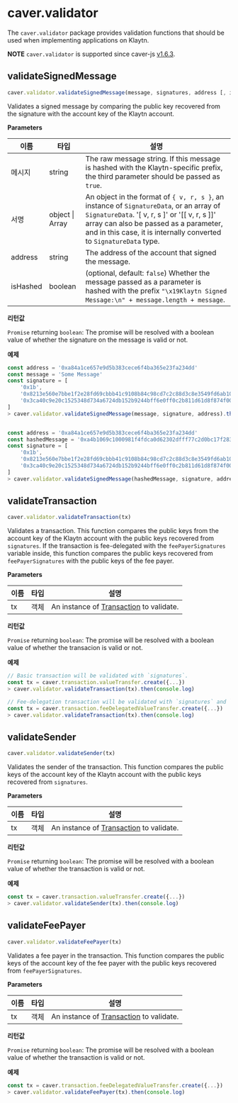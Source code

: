 # caver.validator <a id="caver-validator"></a>

The `caver.validator` package provides validation functions that should be used when implementing applications on Klaytn.

**NOTE** `caver.validator` is supported since caver-js [v1.6.3](https://www.npmjs.com/package/caver-js/v/1.6.3).

## validateSignedMessage <a id="validatesignedmessage"></a>

```javascript
caver.validator.validateSignedMessage(message, signatures, address [, isHashed])
```

Validates a signed message by comparing the public key recovered from the signature with the account key of the Klaytn account.

**Parameters**

| 이름       | 타입                  | 설명                                                                                                                                                                                                                                                        |
| -------- | ------------------- | --------------------------------------------------------------------------------------------------------------------------------------------------------------------------------------------------------------------------------------------------------- |
| 메시지      | string              | The raw message string. If this message is hashed with the Klaytn-specific prefix, the third parameter should be passed as `true`.                                                                                                                        |
| 서명       | object &#124; Array | An object in the format of `{ v, r, s }`, an instance of `SignatureData`, or an array of `SignatureData`. '[ v, r, s ]' or '[[ v, r, s ]]' array can also be passed as a parameter, and in this case, it is internally converted to `SignatureData` type. |
| address  | string              | The address of the account that signed the message.                                                                                                                                                                                                       |
| isHashed | boolean             | (optional, default: `false`) Whether the message passed as a parameter is hashed with the prefix `"\x19Klaytn Signed Message:\n" + message.length + message`.                                                                                           |

**리턴값**

`Promise` returning `boolean`: The promise will be resolved with a boolean value of whether the signature on the message is valid or not.


**예제**

```javascript
const address = '0xa84a1ce657e9d5b383cece6f4ba365e23fa234dd'
const message = 'Some Message'
const signature = [
    '0x1b',
    '0x8213e560e7bbe1f2e28fd69cbbb41c9108b84c98cd7c2c88d3c8e3549fd6ab10',
    '0x3ca40c9e20c1525348d734a6724db152b9244bff6e0ff0c2b811d61d8f874f00',
]
> caver.validator.validateSignedMessage(message, signature, address).then(console.log)


const address = '0xa84a1ce657e9d5b383cece6f4ba365e23fa234dd'
const hashedMessage = '0xa4b1069c1000981f4fdca0d62302dfff77c2d0bc17f283d961e2dc5961105b18'
const signature = [
    '0x1b',
    '0x8213e560e7bbe1f2e28fd69cbbb41c9108b84c98cd7c2c88d3c8e3549fd6ab10',
    '0x3ca40c9e20c1525348d734a6724db152b9244bff6e0ff0c2b811d61d8f874f00',
]
> caver.validator.validateSignedMessage(hashedMessage, signature, address, true).then(console.log)
```

## validateTransaction <a id="validatetransaction"></a>

```javascript
caver.validator.validateTransaction(tx)
```

Validates a transaction. This function compares the public keys from the account key of the Klaytn account with the public keys recovered from `signatures`. If the transaction is fee-delegated with the `feePayerSignatures` variable inside, this function compares the public keys recovered from `feePayerSignatures` with the public keys of the fee payer.

**Parameters**

| 이름 | 타입 | 설명                                          |
| -- | -- | ------------------------------------------- |
| tx | 객체 | An instance of [Transaction][] to validate. |

**리턴값**

`Promise` returning `boolean`: The promise will be resolved with a boolean value of whether the transacion is valid or not.


**예제**

```javascript
// Basic transaction will be validated with `signatures`.
const tx = caver.transaction.valueTransfer.create({...})
> caver.validator.validateTransaction(tx).then(console.log)

// Fee-delegation transaction will be validated with `signatures` and `feePayerSignatures`.
const tx = caver.transaction.feeDelegatedValueTransfer.create({...})
> caver.validator.validateTransaction(tx).then(console.log)
```

## validateSender <a id="validatesender"></a>

```javascript
caver.validator.validateSender(tx)
```

Validates the sender of the transaction. This function compares the public keys of the account key of the Klaytn account with the public keys recovered from `signatures`.

**Parameters**

| 이름 | 타입 | 설명                                          |
| -- | -- | ------------------------------------------- |
| tx | 객체 | An instance of [Transaction][] to validate. |

**리턴값**

`Promise` returning `boolean`: The promise will be resolved with a boolean value of whether the transaction is valid or not.


**예제**

```javascript
const tx = caver.transaction.valueTransfer.create({...})
> caver.validator.validateSender(tx).then(console.log)
```

## validateFeePayer <a id="validatefeepayer"></a>

```javascript
caver.validator.validateFeePayer(tx)
```

Validates a fee payer in the transaction. This function compares the public keys of the account key of the fee payer with the public keys recovered from `feePayerSignatures`.

**Parameters**

| 이름 | 타입 | 설명                                          |
| -- | -- | ------------------------------------------- |
| tx | 객체 | An instance of [Transaction][] to validate. |

**리턴값**

`Promise` returning `boolean`: The promise will be resolved with a boolean value of whether the transaction is valid or not.


**예제**

```javascript
const tx = caver.transaction.feeDelegatedValueTransfer.create({...})
> caver.validator.validateFeePayer(tx).then(console.log)
```

[Transaction]: ./caver.transaction/README.md#class
